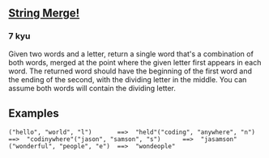 <h2><a href=https://www.codewars.com/kata/597bb84522bc93b71e00007e/train/javascript target="_blank">String Merge!</a></h2><h3>7 kyu</h3><p>Given two words and a letter, return a single word that's a combination of both words, merged at the point where the given letter first appears in each word. The returned word should have the beginning of the first word and the ending of the second, with the dividing letter in the middle. You can assume both words will contain the dividing letter.</p><h2 id="examples">Examples</h2><pre><code class="language-python">(<span class="cm-string">"hello"</span>, <span class="cm-string">"world"</span>, <span class="cm-string">"l"</span>)       <span class="cm-operator">==&gt;</span>  <span class="cm-string">"held"</span>(<span class="cm-string">"coding"</span>, <span class="cm-string">"anywhere"</span>, <span class="cm-string">"n"</span>)   <span class="cm-operator">==&gt;</span>  <span class="cm-string">"codinywhere"</span>(<span class="cm-string">"jason"</span>, <span class="cm-string">"samson"</span>, <span class="cm-string">"s"</span>)      <span class="cm-operator">==&gt;</span>  <span class="cm-string">"jasamson"</span>(<span class="cm-string">"wonderful"</span>, <span class="cm-string">"people"</span>, <span class="cm-string">"e"</span>)  <span class="cm-operator">==&gt;</span>  <span class="cm-string">"wondeople"</span></code></pre>
